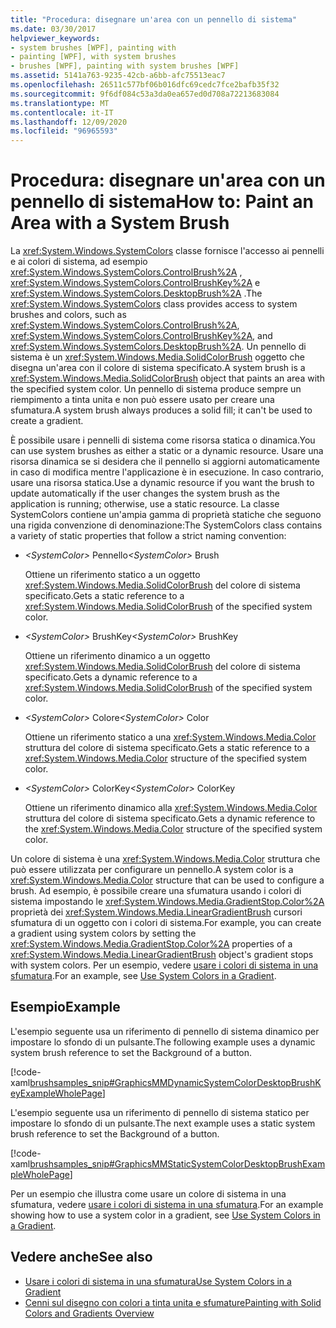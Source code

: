 ```yaml
---
title: "Procedura: disegnare un'area con un pennello di sistema"
ms.date: 03/30/2017
helpviewer_keywords:
- system brushes [WPF], painting with
- painting [WPF], with system brushes
- brushes [WPF], painting with system brushes [WPF]
ms.assetid: 5141a763-9235-42cb-a6bb-afc75513eac7
ms.openlocfilehash: 26511c577bf06b016dfc69cedc7fce2bafb35f32
ms.sourcegitcommit: 9f6df084c53a3da0ea657ed0d708a72213683084
ms.translationtype: MT
ms.contentlocale: it-IT
ms.lasthandoff: 12/09/2020
ms.locfileid: "96965593"
---
```

# <a name="how-to-paint-an-area-with-a-system-brush"></a><span data-ttu-id="c5f0b-102">Procedura: disegnare un'area con un pennello di sistema</span><span class="sxs-lookup"><span data-stu-id="c5f0b-102">How to: Paint an Area with a System Brush</span></span>
<span data-ttu-id="c5f0b-103">La <xref:System.Windows.SystemColors> classe fornisce l'accesso ai pennelli e ai colori di sistema, ad esempio <xref:System.Windows.SystemColors.ControlBrush%2A> , <xref:System.Windows.SystemColors.ControlBrushKey%2A> e <xref:System.Windows.SystemColors.DesktopBrush%2A> .</span><span class="sxs-lookup"><span data-stu-id="c5f0b-103">The <xref:System.Windows.SystemColors> class provides access to system brushes and colors, such as <xref:System.Windows.SystemColors.ControlBrush%2A>, <xref:System.Windows.SystemColors.ControlBrushKey%2A>, and <xref:System.Windows.SystemColors.DesktopBrush%2A>.</span></span> <span data-ttu-id="c5f0b-104">Un pennello di sistema è un <xref:System.Windows.Media.SolidColorBrush> oggetto che disegna un'area con il colore di sistema specificato.</span><span class="sxs-lookup"><span data-stu-id="c5f0b-104">A system brush is a <xref:System.Windows.Media.SolidColorBrush> object that paints an area with the specified system color.</span></span> <span data-ttu-id="c5f0b-105">Un pennello di sistema produce sempre un riempimento a tinta unita e non può essere usato per creare una sfumatura.</span><span class="sxs-lookup"><span data-stu-id="c5f0b-105">A system brush always produces a solid fill; it can't be used to create a gradient.</span></span>  
  
 <span data-ttu-id="c5f0b-106">È possibile usare i pennelli di sistema come risorsa statica o dinamica.</span><span class="sxs-lookup"><span data-stu-id="c5f0b-106">You can use system brushes as either a static or a dynamic resource.</span></span> <span data-ttu-id="c5f0b-107">Usare una risorsa dinamica se si desidera che il pennello si aggiorni automaticamente in caso di modifica mentre l'applicazione è in esecuzione. In caso contrario, usare una risorsa statica.</span><span class="sxs-lookup"><span data-stu-id="c5f0b-107">Use a dynamic resource if you want the brush to update automatically if the user changes the system brush as the application is running; otherwise, use a static resource.</span></span> <span data-ttu-id="c5f0b-108">La classe SystemColors contiene un'ampia gamma di proprietà statiche che seguono una rigida convenzione di denominazione:</span><span class="sxs-lookup"><span data-stu-id="c5f0b-108">The SystemColors class contains a variety of static properties that follow a strict naming convention:</span></span>  
  
- <span data-ttu-id="c5f0b-109">*\<SystemColor>* Pennello</span><span class="sxs-lookup"><span data-stu-id="c5f0b-109">*\<SystemColor>* Brush</span></span>  
  
     <span data-ttu-id="c5f0b-110">Ottiene un riferimento statico a un oggetto <xref:System.Windows.Media.SolidColorBrush> del colore di sistema specificato.</span><span class="sxs-lookup"><span data-stu-id="c5f0b-110">Gets a static reference to a <xref:System.Windows.Media.SolidColorBrush> of the specified system color.</span></span>  
  
- <span data-ttu-id="c5f0b-111">*\<SystemColor>* BrushKey</span><span class="sxs-lookup"><span data-stu-id="c5f0b-111">*\<SystemColor>* BrushKey</span></span>  
  
     <span data-ttu-id="c5f0b-112">Ottiene un riferimento dinamico a un oggetto <xref:System.Windows.Media.SolidColorBrush> del colore di sistema specificato.</span><span class="sxs-lookup"><span data-stu-id="c5f0b-112">Gets a dynamic reference to a <xref:System.Windows.Media.SolidColorBrush> of the specified system color.</span></span>  
  
- <span data-ttu-id="c5f0b-113">*\<SystemColor>* Colore</span><span class="sxs-lookup"><span data-stu-id="c5f0b-113">*\<SystemColor>* Color</span></span>  
  
     <span data-ttu-id="c5f0b-114">Ottiene un riferimento statico a una <xref:System.Windows.Media.Color> struttura del colore di sistema specificato.</span><span class="sxs-lookup"><span data-stu-id="c5f0b-114">Gets a static reference to a <xref:System.Windows.Media.Color> structure of the specified system color.</span></span>  
  
- <span data-ttu-id="c5f0b-115">*\<SystemColor>* ColorKey</span><span class="sxs-lookup"><span data-stu-id="c5f0b-115">*\<SystemColor>* ColorKey</span></span>  
  
     <span data-ttu-id="c5f0b-116">Ottiene un riferimento dinamico alla <xref:System.Windows.Media.Color> struttura del colore di sistema specificato.</span><span class="sxs-lookup"><span data-stu-id="c5f0b-116">Gets a dynamic reference to the <xref:System.Windows.Media.Color> structure of the specified system color.</span></span>  
  
 <span data-ttu-id="c5f0b-117">Un colore di sistema è una <xref:System.Windows.Media.Color> struttura che può essere utilizzata per configurare un pennello.</span><span class="sxs-lookup"><span data-stu-id="c5f0b-117">A system color is a <xref:System.Windows.Media.Color> structure that can be used to configure a brush.</span></span> <span data-ttu-id="c5f0b-118">Ad esempio, è possibile creare una sfumatura usando i colori di sistema impostando le <xref:System.Windows.Media.GradientStop.Color%2A> proprietà dei <xref:System.Windows.Media.LinearGradientBrush> cursori sfumatura di un oggetto con i colori di sistema.</span><span class="sxs-lookup"><span data-stu-id="c5f0b-118">For example, you can create a gradient using system colors by setting the <xref:System.Windows.Media.GradientStop.Color%2A> properties of a <xref:System.Windows.Media.LinearGradientBrush> object's gradient stops with system colors.</span></span> <span data-ttu-id="c5f0b-119">Per un esempio, vedere [usare i colori di sistema in una sfumatura](how-to-use-system-colors-in-a-gradient.md).</span><span class="sxs-lookup"><span data-stu-id="c5f0b-119">For an example, see [Use System Colors in a Gradient](how-to-use-system-colors-in-a-gradient.md).</span></span>  
  
## <a name="example"></a><span data-ttu-id="c5f0b-120">Esempio</span><span class="sxs-lookup"><span data-stu-id="c5f0b-120">Example</span></span>  
 <span data-ttu-id="c5f0b-121">L'esempio seguente usa un riferimento di pennello di sistema dinamico per impostare lo sfondo di un pulsante.</span><span class="sxs-lookup"><span data-stu-id="c5f0b-121">The following example uses a dynamic system brush reference to set the Background of a button.</span></span>  
  
 [!code-xaml[brushsamples_snip#GraphicsMMDynamicSystemColorDesktopBrushKeyExampleWholePage](~/samples/snippets/csharp/VS_Snippets_Wpf/brushsamples_snip/CS/DynamicSystemBrushExample.xaml#graphicsmmdynamicsystemcolordesktopbrushkeyexamplewholepage)]  
  
 <span data-ttu-id="c5f0b-122">L'esempio seguente usa un riferimento di pennello di sistema statico per impostare lo sfondo di un pulsante.</span><span class="sxs-lookup"><span data-stu-id="c5f0b-122">The next example uses a static system brush reference to set the Background of a button.</span></span>  
  
 [!code-xaml[brushsamples_snip#GraphicsMMStaticSystemColorDesktopBrushExampleWholePage](~/samples/snippets/csharp/VS_Snippets_Wpf/brushsamples_snip/CS/StaticSystemBrushExample.xaml#graphicsmmstaticsystemcolordesktopbrushexamplewholepage)]  
  
 <span data-ttu-id="c5f0b-123">Per un esempio che illustra come usare un colore di sistema in una sfumatura, vedere [usare i colori di sistema in una sfumatura](how-to-use-system-colors-in-a-gradient.md).</span><span class="sxs-lookup"><span data-stu-id="c5f0b-123">For an example showing how to use a system color in a gradient, see [Use System Colors in a Gradient](how-to-use-system-colors-in-a-gradient.md).</span></span>  
  
## <a name="see-also"></a><span data-ttu-id="c5f0b-124">Vedere anche</span><span class="sxs-lookup"><span data-stu-id="c5f0b-124">See also</span></span>

- [<span data-ttu-id="c5f0b-125">Usare i colori di sistema in una sfumatura</span><span class="sxs-lookup"><span data-stu-id="c5f0b-125">Use System Colors in a Gradient</span></span>](how-to-use-system-colors-in-a-gradient.md)
- [<span data-ttu-id="c5f0b-126">Cenni sul disegno con colori a tinta unita e sfumature</span><span class="sxs-lookup"><span data-stu-id="c5f0b-126">Painting with Solid Colors and Gradients Overview</span></span>](painting-with-solid-colors-and-gradients-overview.md)
